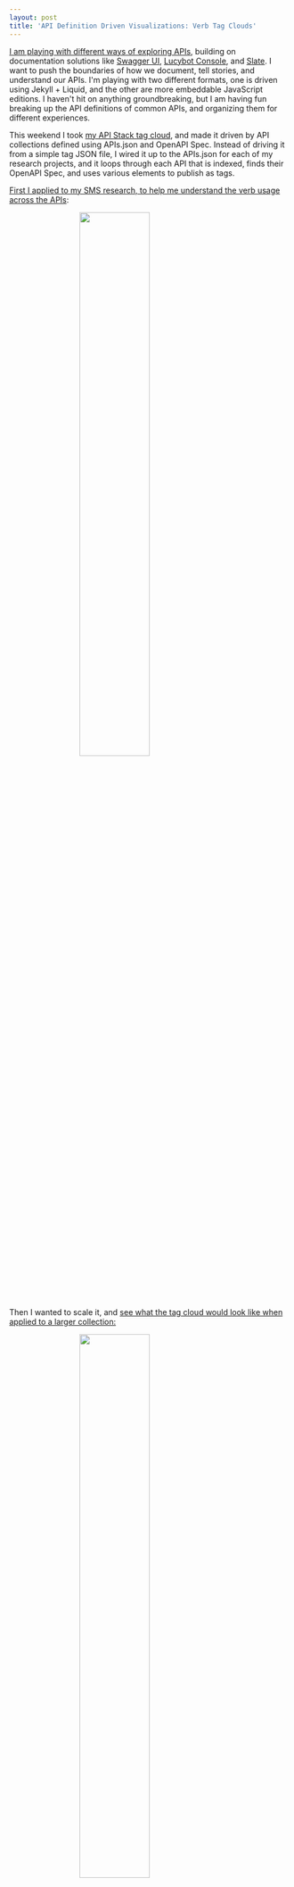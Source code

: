 ```yaml
---
layout: post
title: 'API Definition Driven Visualizations: Verb Tag Clouds'
---
```

<p><a href="http://apievangelist.com/2016/03/08/playing-with-concepts-around-simplifying-the-api-docs-that-are-generated-using-api-definitions/">I am playing with different ways of exploring APIs</a>, building on documentation solutions like <a href="https://github.com/swagger-api/swagger-ui">Swagger UI</a>, <a href="https://github.com/lucybot/lucy-console">Lucybot Console</a>, and <a href="https://github.com/tripit/slate">Slate</a>. I want to push the boundaries of how we document, tell stories, and understand our APIs. I'm playing with two different formats, one is driven using Jekyll + Liquid, and the other are more embeddable JavaScript editions. I haven't hit on anything groundbreaking, but I am having fun breaking up the API definitions of common APIs, and organizing them for different experiences.</p>
<p>This weekend I took <a href="http://theapistack.com/tags.html">my API Stack tag cloud</a>, and made it driven by API collections defined using APIs.json and OpenAPI Spec. Instead of driving it from a simple tag JSON file, I wired it up to the APIs.json for each of my research projects, and it loops through each API that is indexed, finds their OpenAPI Spec, and uses various elements to publish as tags.</p>
<p><a href="http://sms.stack.network/apisjson/verb-tag-cloud/">First I applied to my SMS research, to help me understand the verb usage across the APIs</a>:</p>
<p><a href="http://sms.stack.network/apisjson/verb-tag-cloud/"><img style="display: block; margin-left: auto; margin-right: auto;" src="http://kinlane-productions.s3.amazonaws.com/api-evangelist-site/blog/tag-cloud-verb-sms.png" alt="" width="50%" align="middle" /></a></p>
<p>Then I wanted to scale it, and <a href="http://kinlane.github.io/indie-edtech-data-jam/apisjson/verb-tag-cloud/">see what the tag cloud would look like when applied to a larger collection:</a></p>
<p><a href="http://kinlane.github.io/indie-edtech-data-jam/apisjson/verb-tag-cloud/"><img style="display: block; margin-left: auto; margin-right: auto;" src="http://kinlane-productions.s3.amazonaws.com/api-evangelist-site/blog/tag-cloud-verb-indie-collection.png" alt="" width="50%" align="middle" /></a></p>
<p>I'm not sure if these visualizations offer me any value, but it gets me thinking about APIs at the macro level, considering different ways to slice and dice the information available as part of any of the API's indexed. The verb tag cloud is extracted from an API I have that returns the verb count for any APIs.json collection, which gives me one possible data point to consider when quantifying how open, or closed an API is. Its not always constant, due to the wide variety of ways people design their APIs, but when you see an API that is all GET, there is good chance they are pretty tight with their resources.</p>
<p>As a quick next step, <a href="http://sms.stack.network/apisjson/tag-cloud/">I also connected it up to the tags applied across all the OpenAPI Specs indexed, looking a different slice of the surface area of APIs</a>:</p>
<p><a href="http://sms.stack.network/apisjson/tag-cloud/"><img style="display: block; margin-left: auto; margin-right: auto;" src="http://kinlane-productions.s3.amazonaws.com/api-evangelist-site/blog/tag-cloud-sms.png" alt="" width="90%" align="middle" /></a></p>
<p>I'm just iterating through the possibilities, and along the way creating an API, Liquid, and JavaScript version to each approach. We'll see where I go with all of this. I am hoping eventually I hit on a killer approach, or at the very least, a whole toolbox of API definition driven visual API elements, that can be used across documentation, and storytelling around what is possible with an API.</p>